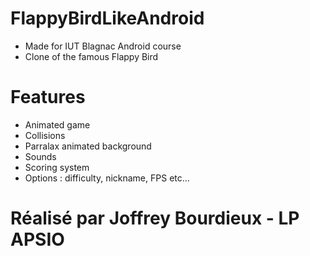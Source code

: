 # FlappyBirdLikeAndroid
- Made for IUT Blagnac Android course
- Clone of the famous Flappy Bird

# Features
- Animated game
- Collisions
- Parralax animated background
- Sounds
- Scoring system
- Options : difficulty, nickname, FPS etc...

# Réalisé par Joffrey Bourdieux - LP APSIO
